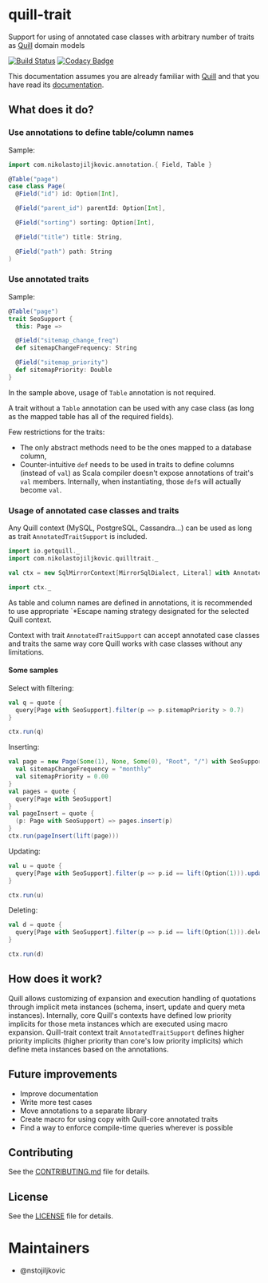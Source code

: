 # quill-trait

Support for using of annotated case classes with arbitrary number of traits as 
[Quill](http://getquill.io/) domain models

[![Build Status](https://travis-ci.org/nstojiljkovic/quill-trait.svg?branch=master)](https://travis-ci.org/nstojiljkovic/quill-trait)
[![Codacy Badge](https://api.codacy.com/project/badge/Grade/c48cf4b7fa9a4772acbc7134d51f2681)](https://www.codacy.com/app/nstojiljkovic/quill-trait?utm_source=github.com&amp;utm_medium=referral&amp;utm_content=nstojiljkovic/quill-trait&amp;utm_campaign=Badge_Grade)

This documentation assumes you are already familiar with [Quill](http://getquill.io/) 
and that you have read its [documentation](http://getquill.io/).

## What does it do?

### Use annotations to define table/column names

Sample:

```scala
import com.nikolastojiljkovic.annotation.{ Field, Table }

@Table("page")
case class Page(
  @Field("id") id: Option[Int],

  @Field("parent_id") parentId: Option[Int],

  @Field("sorting") sorting: Option[Int],

  @Field("title") title: String,

  @Field("path") path: String
)
```

### Use annotated traits

Sample: 

```scala
@Table("page")
trait SeoSupport {
  this: Page =>

  @Field("sitemap_change_freq")
  def sitemapChangeFrequency: String

  @Field("sitemap_priority")
  def sitemapPriority: Double
}

```

In the sample above, usage of `Table` annotation is not required.

A trait without a `Table` annotation can be used with any case class (as long as the mapped table 
has all of the required fields).

Few restrictions for the traits:
* The only abstract methods need to be the ones mapped to a database column,
* Counter-intuitive `def` needs to be used in traits to define columns (instead of `val`) as 
  Scala compiler doesn't expose annotations of trait's `val` members. Internally, when instantiating,
  those `def`s will actually become `val`.
  
### Usage of annotated case classes and traits

Any Quill context (MySQL, PostgreSQL, Cassandra...) can be used as long as trait 
`AnnotatedTraitSupport` is included.

```scala
import io.getquill._
import com.nikolastojiljkovic.quilltrait._

val ctx = new SqlMirrorContext[MirrorSqlDialect, Literal] with AnnotatedTraitSupport

import ctx._
```

As table and column names are defined in annotations, it is recommended to use appropriate `*Escape
naming strategy designated for the selected Quill context.

Context with trait `AnnotatedTraitSupport` can accept annotated case classes and traits the same way
core Quill works with case classes without any limitations.

#### Some samples

Select with filtering:

```scala
val q = quote {
  query[Page with SeoSupport].filter(p => p.sitemapPriority > 0.7)
}

ctx.run(q)
```

Inserting:

```scala
val page = new Page(Some(1), None, Some(0), "Root", "/") with SeoSupport {
  val sitemapChangeFrequency = "monthly"
  val sitemapPriority = 0.00
}
val pages = quote {
  query[Page with SeoSupport]
}
val pageInsert = quote {
  (p: Page with SeoSupport) => pages.insert(p)
}
ctx.run(pageInsert(lift(page)))
```

Updating:

```scala
val u = quote {
  query[Page with SeoSupport].filter(p => p.id == lift(Option(1))).update(_.sitemapPriority -> lift(0.1))
}

ctx.run(u)
```

Deleting:

```scala
val d = quote {
  query[Page with SeoSupport].filter(p => p.id == lift(Option(1))).delete
}

ctx.run(d)
```

## How does it work?

Quill allows customizing of expansion and execution handling of quotations through implicit 
meta instances (schema, insert, update and query meta instances). Internally, core Quill's 
contexts have defined low priority implicits for those meta instances which are executed 
using macro expansion. Quill-trait context trait `AnnotatedTraitSupport` defines higher priority 
implicits (higher priority than core's low priority implicits) which define meta instances based 
on the annotations.

## Future improvements

* Improve documentation
* Write more test cases
* Move annotations to a separate library
* Create macro for using copy with Quill-core annotated traits
* Find a way to enforce compile-time queries wherever is possible

Contributing
------------

See the [CONTRIBUTING.md](https://github.com/nstojiljkovic/quill-trait/blob/master/CONTRIBUTING.md) file for details.

License
-------

See the [LICENSE](https://github.com/nstojiljkovic/quill-trait/blob/master/LICENSE) file for details.

Maintainers
===========

- @nstojiljkovic
